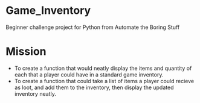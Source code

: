 # Game_Inventory
Beginner challenge project for Python from Automate the Boring Stuff

# Mission
- To create a function that would neatly display the items and quantity of each that a player could have in a standard game inventory.
- To create a function that could take a list of items a player could recieve as loot, and add them to the inventory, then display the updated inventory neatly.
